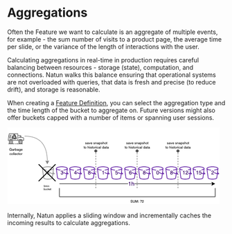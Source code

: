 # Aggregations

Often the Feature we want to calculate is an aggregate of multiple events, for example - the sum number of visits to a product page, the average time per slide, or the variance of the length of interactions with the user.

Calculating aggregations in real-time in production requires careful balancing between resources - storage (state), computation, and connections. Natun walks this balance ensuring that operational systems are not overloaded with queries, that data is fresh and precise (to reduce drift), and storage is reasonable.

When creating a [Feature Definition](./), you can select the aggregation type and the time length of the bucket to aggregate on. Future versions might also offer buckets capped with a number of items or spanning user sessions. 

![Natun intenal aggregation algorithm](../../../assets/counters.drawio.png)

Internally, Natun applies a sliding window and incrementally caches the incoming results to calculate aggregations.





